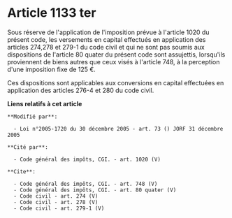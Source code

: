 # Article 1133 ter

Sous réserve de l'application de l'imposition prévue à l'article 1020 du présent code, les versements en capital effectués en
application des articles 274,278 et 279-1 du code civil et qui ne sont pas soumis aux dispositions de l'article 80 quater du
présent code sont assujettis, lorsqu'ils proviennent de biens autres que ceux visés à l'article 748, à la perception d'une
imposition fixe de 125 €. 

Ces dispositions sont applicables aux conversions en capital effectuées en application des articles 276-4 et 280 du code
civil.

**Liens relatifs à cet article**

	**Modifié par**:

	  - Loi n°2005-1720 du 30 décembre 2005 - art. 73 () JORF 31 décembre 2005

	**Cité par**:

	  - Code général des impôts, CGI. - art. 1020 (V)

	**Cite**:

	  - Code général des impôts, CGI. - art. 748 (V)
	  - Code général des impôts, CGI. - art. 80 quater (V)
	  - Code civil - art. 274 (V)
	  - Code civil - art. 278 (V)
	  - Code civil - art. 279-1 (V)
